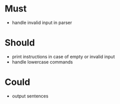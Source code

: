 # Must
- handle invalid input in parser

# Should
- print instructions in case of empty or invalid input
- handle lowercase commands

# Could
- output sentences